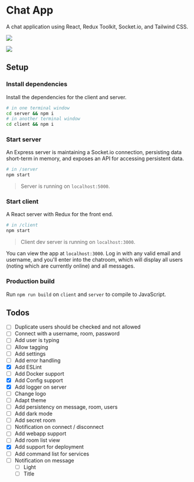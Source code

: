 # Chat App

A chat application using React, Redux Toolkit, Socket.io, and Tailwind CSS.

![](screenshots/login.png)

![](screenshots/app.png)

## Setup

### Install dependencies

Install the dependencies for the client and server.

```bash
# in one terminal window
cd server && npm i
# in another terminal window
cd client && npm i
```

### Start server

An Express server is maintaining a Socket.io connection, persisting data short-term in memory, and exposes an API for accessing persistent data.

```bash
# in /server
npm start
```

> Server is running on `localhost:5000`.

### Start client

A React server with Redux for the front end.

```bash
# in /client
npm start
```

> Client dev server is running on `localhost:3000`.

You can view the app at `localhost:3000`. Log in with any valid email and username, and you'll enter into the chatroom, which will display all users (noting which are currently online) and all messages.

### Production build

Run `npm run build` on `client` and `server` to compile to JavaScript.

## Todos

- [ ] Duplicate users should be checked and not allowed
- [ ] Connect with a username, room, password
- [ ] Add user is typing
- [ ] Allow tagging
- [ ] Add settings
- [ ] Add error handling
- [x] Add ESLint
- [ ] Add Docker support
- [x] Add Config support
- [x] Add logger on server
- [ ] Change logo
- [ ] Adapt theme
- [ ] Add persistency on message, room, users
- [ ] Add dark mode
- [ ] Add secret room
- [ ] Notification on connect / disconnect
- [ ] Add webapp support
- [ ] Add room list view
- [x] Add support for deployment
- [ ] Add command list for services
- [ ] Notification on message
  - [ ] Light
  - [ ] Title
